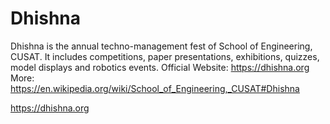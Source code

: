 # Dhishna

Dhishna is the annual techno-management fest of School of Engineering, CUSAT. It includes competitions, paper presentations, exhibitions, quizzes, model displays and robotics events. Official Website: https://dhishna.org More: https://en.wikipedia.org/wiki/School_of_Engineering,_CUSAT#Dhishna

https://dhishna.org
